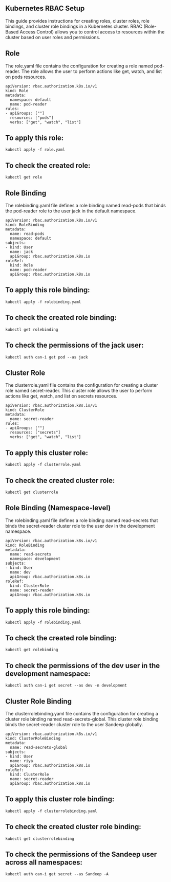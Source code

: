 ## Kubernetes RBAC Setup
This guide provides instructions for creating roles, cluster roles, role bindings, and cluster role bindings in a Kubernetes cluster. RBAC (Role-Based Access Control) allows you to control access to resources within the cluster based on user roles and permissions.

## Role
The role.yaml file contains the configuration for creating a role named pod-reader. The role allows the user to perform actions like get, watch, and list on pods resources.
```
apiVersion: rbac.authorization.k8s.io/v1
kind: Role
metadata:
  namespace: default
  name: pod-reader
rules:
- apiGroups: [""]
  resources: ["pods"]
  verbs: ["get", "watch", "list"]
```
## To apply this role:
```
kubectl apply -f role.yaml
```
## To check the created role:
```
kubectl get role
```
## Role Binding
The rolebinding.yaml file defines a role binding named read-pods that binds the pod-reader role to the user jack in the default namespace.

```
apiVersion: rbac.authorization.k8s.io/v1
kind: RoleBinding
metadata:
  name: read-pods
  namespace: default
subjects:
- kind: User
  name: jack
  apiGroup: rbac.authorization.k8s.io
roleRef:
  kind: Role
  name: pod-reader
  apiGroup: rbac.authorization.k8s.io
```

## To apply this role binding:
```
kubectl apply -f rolebinding.yaml
```
## To check the created role binding:

```
kubectl get rolebinding
```
## To check the permissions of the jack user:
```
kubectl auth can-i get pod --as jack
```


## Cluster Role
The clusterrole.yaml file contains the configuration for creating a cluster role named secret-reader. This cluster role allows the user to perform actions like get, watch, and list on secrets resources.

```
apiVersion: rbac.authorization.k8s.io/v1
kind: ClusterRole
metadata:
  name: secret-reader
rules:
- apiGroups: [""]
  resources: ["secrets"]
  verbs: ["get", "watch", "list"]
```

## To apply this cluster role:
```
kubectl apply -f clusterrole.yaml
```
## To check the created cluster role:
```
kubectl get clusterrole
```

## Role Binding (Namespace-level)
The rolebinding.yaml file defines a role binding named read-secrets that binds the secret-reader cluster role to the user dev in the development namespace.

```
apiVersion: rbac.authorization.k8s.io/v1
kind: RoleBinding
metadata:
  name: read-secrets
  namespace: development
subjects:
- kind: User
  name: dev
  apiGroup: rbac.authorization.k8s.io
roleRef:
  kind: ClusterRole
  name: secret-reader
  apiGroup: rbac.authorization.k8s.io
```

## To apply this role binding:
```
kubectl apply -f rolebinding.yaml
```
## To check the created role binding:
```
kubectl get rolebinding
```
## To check the permissions of the dev user in the development namespace:
```
kubectl auth can-i get secret --as dev -n development
```
## Cluster Role Binding
The clusterrolebinding.yaml file contains the configuration for creating a cluster role binding named read-secrets-global. This cluster role binding binds the secret-reader cluster role to the user Sandeep globally.

```
apiVersion: rbac.authorization.k8s.io/v1
kind: ClusterRoleBinding
metadata:
  name: read-secrets-global
subjects:
- kind: User
  name: riya
  apiGroup: rbac.authorization.k8s.io
roleRef:
  kind: ClusterRole
  name: secret-reader
  apiGroup: rbac.authorization.k8s.io
```

## To apply this cluster role binding:
```
kubectl apply -f clusterrolebinding.yaml
```
## To check the created cluster role binding:
```
kubectl get clusterrolebinding
```

## To check the permissions of the Sandeep user across all namespaces:
```
kubectl auth can-i get secret --as Sandeep -A
```
